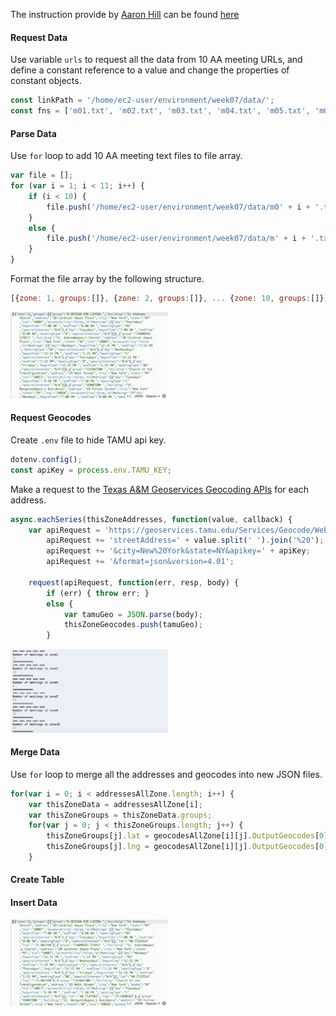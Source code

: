 The instruction provide by [Aaron Hill](https://github.com/aaronxhill) can be found [here](https://github.com/visualizedata/data-structures/blob/master/weekly_assignment_07.md)

#### Request Data 

Use variable `urls` to request all the data from 10 AA meeting URLs, and define a constant reference to a value and change the properties of constant objects.

```javascript
const linkPath = '/home/ec2-user/environment/week07/data/';
const fns = ['m01.txt', 'm02.txt', 'm03.txt', 'm04.txt', 'm05.txt', 'm06.txt', 'm07.txt', 'm08.txt', 'm09.txt', 'm10.txt'];
```

#### Parse Data

Use `for` loop to add 10 AA meeting text files to file array.

```javascript
var file = [];
for (var i = 1; i < 11; i++) {
    if (i < 10) {
        file.push('/home/ec2-user/environment/week07/data/m0' + i + '.txt');
    }
    else {
        file.push('/home/ec2-user/environment/week07/data/m' + i + '.txt');
    }
}
```

Format the file array by the following structure.

```javascript
[{zone: 1, groups:[]}, {zone: 2, groups:[]}, ... {zone: 10, groups:[]}]
```

<img src="https://github.com/yujunmjiang/data-structures-fall-19/blob/master/week07/image/sample-1.png" width="50%"/>

#### Request Geocodes

Create `.env` file to hide TAMU api key.

```javascript
dotenv.config();
const apiKey = process.env.TAMU_KEY;
```

Make a request to the [Texas A&M Geoservices Geocoding APIs](https://geoservices.tamu.edu/) for each address.
 
```javascript
async.eachSeries(thisZoneAddresses, function(value, callback) {
    var apiRequest = 'https://geoservices.tamu.edu/Services/Geocode/WebService/GeocoderWebServiceHttpNonParsed_V04_01.aspx?';
        apiRequest += 'streetAddress=' + value.split(' ').join('%20');
        apiRequest += '&city=New%20York&state=NY&apikey=' + apiKey;
        apiRequest += '&format=json&version=4.01';

    request(apiRequest, function(err, resp, body) {
        if (err) { throw err; }
        else {
            var tamuGeo = JSON.parse(body);
            thisZoneGeocodes.push(tamuGeo);
        }
```

<img src="https://github.com/yujunmjiang/data-structures-fall-19/blob/master/week07/image/sample-2.png" width="50%"/>

#### Merge Data

Use `for` loop to merge all the addresses and geocodes into new JSON files. 

```javascript
for(var i = 0; i < addressesAllZone.length; i++) {
    var thisZoneData = addressesAllZone[i];
    var thisZoneGroups = thisZoneData.groups;
    for(var j = 0; j < thisZoneGroups.length; j++) {
        thisZoneGroups[j].lat = geocodesAllZone[i][j].OutputGeocodes[0].OutputGeocode.Latitude;
        thisZoneGroups[j].lng = geocodesAllZone[i][j].OutputGeocodes[0].OutputGeocode.Longitude;
    }
```

#### Create Table

#### Insert Data
<img src="https://github.com/yujunmjiang/data-structures-fall-19/blob/master/week07/image/sample-3.png" width="50%"/>
